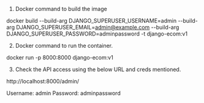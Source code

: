 1. Docker command to build the image

docker build   --build-arg DJANGO_SUPERUSER_USERNAME=admin   --build-arg DJANGO_SUPERUSER_EMAIL=admin@example.com   --build-arg DJANGO_SUPERUSER_PASSWORD=adminpassword   -t django-ecom:v1

2. Docker command to run the container.

 docker run -p 8000:8000 django-ecom:v1

3. Check the API access using the below URL and creds mentioned.

http://localhost:8000/admin/

Username: admin
Password: adminpassword
